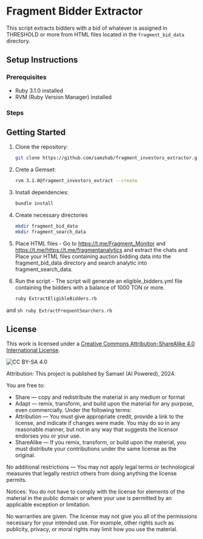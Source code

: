 # Fragment Bidder Extractor

This script extracts bidders with a bid of whatever is assigned in THRESHOLD or more from HTML files located in the `fragment_bid_data` directory.

## Setup Instructions

### Prerequisites

- Ruby 3.1.0 installed
- RVM (Ruby Version Manager) installed

### Steps

## Getting Started

1. Clone the repository:
    ```sh
    git clone https://github.com/samzhab/fragment_investors_extractor.git
    ```
2. Crete a Gemset:
    ```sh
    rvm 3.1.0@fragment_investors_extract --create
    ```

3. Install dependencies:
    ```sh
    bundle install
    ```

4. Create necessary directories
    ```sh
    mkdir fragment_bid_data
    mkdir fragment_search_data
    ```

5. Place HTML files - Go to https://t.me/Fragment_Monitor and https://t.me/https://t.me/fragmentanalytics and extract the chats and Place your HTML files containing auction bidding data into the fragment_bid_data directory and search analytic into fragment_search_data.

6. Run the script - The script will generate an eligible_bidders.yml file containing the bidders with a balance of 1000 TON or more.

    ```sh
    ruby ExtractEligibleBidders.rb
    ```
and
    ```sh
    ruby ExtractFrequentSearchers.rb
    ```

 ## License
 This work is licensed under a [Creative Commons Attribution-ShareAlike 4.0 International License](http://creativecommons.org/licenses/by-sa/4.0/).

 ![CC BY-SA 4.0](https://i.creativecommons.org/l/by-sa/4.0/88x31.png)

 Attribution: This project is published by Samael (AI Powered), 2024.

 You are free to:
 - Share — copy and redistribute the material in any medium or format
 - Adapt — remix, transform, and build upon the material for any purpose, even commercially.
 Under the following terms:
 - Attribution — You must give appropriate credit, provide a link to the license, and indicate if changes were made. You may do so in any reasonable manner, but not in any way that suggests the licensor endorses you or your use.
 - ShareAlike — If you remix, transform, or build upon the material, you must distribute your contributions under the same license as the original.

 No additional restrictions — You may not apply legal terms or technological measures that legally restrict others from doing anything the license permits.

 Notices:
 You do not have to comply with the license for elements of the material in the public domain or where your use is permitted by an applicable exception or limitation.

 No warranties are given. The license may not give you all of the permissions necessary for your intended use. For example, other rights such as publicity, privacy, or moral rights may limit how you use the material.
